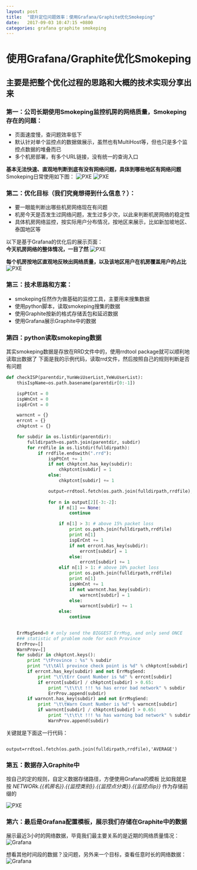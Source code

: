 ```yaml
---
layout: post
title:  "提升定位问题效率：使用Grafana/Graphite优化Smokeping"
date:   2017-09-03 10:47:15 +0800
categories: grafana graphite smokeping
---
```


# 使用Grafana/Graphite优化Smokeping
## 主要是把整个优化过程的思路和大概的技术实现分享出来

### 第一：公司长期使用Smokeping监控机房的网络质量，Smokeping存在的问题：
* 页面速度慢，查问题效率低下
* 默认针对单个监控点的数据做展示，虽然也有MultiHost等，但也只是多个监控点数据的堆叠而已
* 多个机房部署，有多个URL链接，没有统一的查询入口

**基本无法快速、直观地判断到底有没有网络问题，具体到哪些地区有网络问题**  
Smokeping日常使用如下图：
![PXE](/assets/smokeping01.jpg)
![PXE](/assets/smokeping02.jpg)




### 第二：优化目标（我们究竟想得到什么信息？）：
* 要一眼能判断出哪些机房网络现在有问题
* 机房今天是否发生过网络问题，发生过多少次，以此来判断机房网络的稳定性
* 具体机房网络监控，按实际用户分布情况，按地区来展示，比如新加坡地区、泰国地区等

以下是基于Grafana的优化后的展示页面：  
**今天机房网络的整体情况，一目了然**
![PXE](/assets/grafana-network01.png)  

**每个机房按地区直观地反映出网络质量，以及该地区用户在机房覆盖用户的占比**  
![PXE](/assets/grafana-network02.png)



### 第三：技术思路和方案：
* smokeping任然作为做基础的监控工具，主要用来搜集数据
* 使用python脚本，读取smokeping搜集的数据
* 使用Graphite按新的格式存储丢包和延迟数据
* 使用Grafana展示Graphite中的数据

### 第四：python读取smokeping数据
其实smokeping数据是存放在RRD文件中的，使用rrdtool package就可以顺利地读取出数据了
下面是我的示例代码，读取rrd文件，然后按照自己的规则判断是否有问题
```python
def checkISP(parentdir,YunWeiUserList,YeWuUserList):
	thisIspName=os.path.basename(parentdir[0:-1])

	ispPtCnt = 0
	ispWnCnt = 0
	ispErCnt = 0

	warncnt = {}
	errcnt = {}
	chkptcnt = {}

	for subdir in os.listdir(parentdir):
		fulldirpath=os.path.join(parentdir, subdir)
		for rrdfile in os.listdir(fulldirpath):
			if rrdfile.endswith(".rrd"):
				ispPtCnt += 1
				if not chkptcnt.has_key(subdir):
					chkptcnt[subdir] = 1
				else:
					chkptcnt[subdir] += 1

				output=rrdtool.fetch(os.path.join(fulldirpath,rrdfile),'AVERAGE')
	
				for n in output[2][-3:-2]:
					if n[1] == None:
						continue 

					if n[1] > 3: # above 15% packet loss
						print os.path.join(fulldirpath,rrdfile)
						print n[1]
						ispErCnt += 1
						if not errcnt.has_key(subdir):
							errcnt[subdir] = 1
						else:
							errcnt[subdir] += 1
					elif n[1] > 1: # above 10% packet loss
						print os.path.join(fulldirpath,rrdfile)
						print n[1]
						ispWnCnt += 1
						if not warncnt.has_key(subdir):
							warncnt[subdir] = 1
						else:
							warncnt[subdir] += 1
					else:
						continue	
						

	ErrMsgSend=0 # only send the BIGGEST ErrMsg, and only send ONCE
	### statistic of problem node for each Province
	ErrProv=[]
	WarnProv=[]
	for subdir in chkptcnt.keys():
		print "\tProvince : %s" % subdir
		print "\t\tAll province check point is %d" % chkptcnt[subdir]
		if errcnt.has_key(subdir) and not ErrMsgSend:
			print "\t\tErr Count Number is %d" % errcnt[subdir]
			if errcnt[subdir] / chkptcnt[subdir] > 0.65:
				print "\t\t\t !!! %s has error bad network" % subdir
				ErrProv.append(subdir)
		if warncnt.has_key(subdir) and not ErrMsgSend:
			print "\t\tWarn Count Number is %d" % warncnt[subdir]
			if warncnt[subdir] / chkptcnt[subdir] > 0.65:
				print "\t\t\t !!! %s has warning bad network" % subdir
				WarnProv.append(subdir)
```

关键就是下面这一行代码：
```
				output=rrdtool.fetch(os.path.join(fulldirpath,rrdfile),'AVERAGE')
```



### 第五：数据存入Graphite中
按自己的定的规则，自定义数据存储路径，方便使用Grafana的模板
比如我就是按 *NETWORk.{{机房名}}.{{监控类别}}.{{监控点分类}}.{{监控点ip}}* 作为存储前缀的


![PXE](/assets/grafana-graphite01.png)




### 第六：最后是Grafana配置模板，展示我们存储在Graphite中的数据

展示最近3小时的网络数据，毕竟我们最主要关系的是近期的网络质量情况：  
![Grafana](/assets/grafana-dog01.png)

想看其他时间段的数据？没问题，另外来一个目标，查看任意时长的网络数据：  
![Grafana](/assets/grafana-dog02.png)



